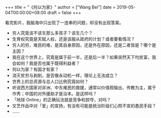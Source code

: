 +++
title = "《何以为家》"
author = ["Wang Bei"]
date = 2019-05-04T00:00:00+08:00
draft = false
+++

看完影片，我脑海中只出现了一连串的问题，却没有出现答案。

-   穷人究竟该不该生那么多孩子？该生几个？
-   生育权究竟是天赋人权，还是该服从政府的计划？或者要看情况？
-   穷人的穷，难民的难，是其自身原因，还是外在原因，还是二者皆是？哪个是主因？
-   我在这个世界上，究竟是属于前一半，还是后一半？如果突然天下均贫富，我会如何？我是否也属于既得利益者？
-   何以为家？有国才有家？
-   消灭贫穷与剥削，是否像永动机一样，理论上无法成立？
-   世界上的总资源与总人口比例究竟如何？
-   听说西方国家对非洲、中东难民的救援，通常以价值观输出、传教为主，属于作秀；中国的对外援助才是治本。是这样吗？
-   「地球 Online」的正确玩法就是竞争和掠夺，对吗？
-   文艺作品中对「爱」的宣扬，有没有可能是统治阶级们心照不宣的愚民手段？
-   ……
